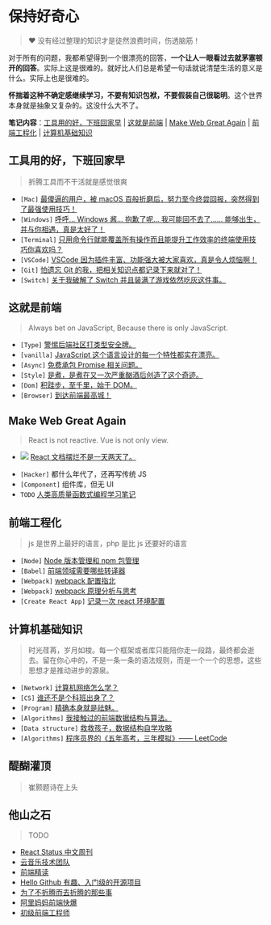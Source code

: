 # 保持好奇心

> ❤️ 没有经过整理的知识才是徒然浪费时间，伤透脑筋！

对于所有的问题，我都希望得到一个很漂亮的回答，**一个让人一眼看过去就茅塞顿开的回答**。实际上这是很难的。就好比人们总是希望一句话就说清楚生活的意义是什么。实际上也是很难的。

**怀揣着这种不确定感继续学习，不要有知识包袱，不要假装自己很聪明**。这个世界本身就是抽象又复杂的。这没什么大不了。

**笔记内容**：[工具用的好，下班回家早](#工具用的好下班回家早) | [这就是前端](#这就是前端) | [Make Web Great Again](#make-web-great-again) | [前端工程化](#前端工程化) | [计算机基础知识](#计算机基础知识)

## 工具用的好，下班回家早

> 折腾工具而不干活就是感觉很爽

- `[Mac]` [最傻逼的用户，被 macOS 百般折磨后，努力至今终尝回报，突然得到了最强使用技巧！](others/mac.md)
- `[Windows]` [呼呼… Windows 酱… 抱歉了呢… 我可能回不去了…… 能够出生，并与你相遇，真是太好了！](others/win.md)
- `[Terminal]` [只用命令行就能覆盖所有操作而且能提升工作效率的终端使用技巧你喜欢吗？](others/terminal.md)
- `[VSCode]` [VSCode 因为插件丰富、功能强大被大家喜欢，真是令人烦恼啊！](others/code.md)
- `[Git]` [怕遗忘 Git 的我，把相关知识点都记录下来就对了！](others/git.md)
- `[Switch]` [关于我破解了 Switch 并且装满了游戏依然吃灰这件事。](others/switch.md)

## 这就是前端

> Always bet on JavaScript, Because there is only JavaScript.

- `[Type]` [警惕后端社区打类型安全牌。](ts/ts.md)
- `[vanilla]` [JavaScript 这个语言设计的每一个特性都实在漂亮。](js/js.md)
- `[Async]` [免费承包 Promise 相关问题。](https://github.com/chuenwei0129/build-my-own-x/blob/main/build-my-own-promise/README.md)
- `[Style]` [是煮，是煮在又一次严重酗酒后创造了这个奇迹。](css/css.md)
- `[Dom]` [积跬步，至千里，始于 DOM。](dom/dom.md)
- `[Browser]` [到达前端最高城！](computer/browser.md)

## Make Web Great Again

> React is not reactive. Vue is not only view.

- ![](https://img.shields.io/badge/React-blue.svg) [React 文档摆烂不是一天两天了。](react/react.md)
<!-- - `[LeetCode]` [程序员界的《五年高考，三年模拟》](algorithms/leetcode.md) -->
<!-- - 一个充满了既神奇又无用的python知识的合集。为什么要研究这些？因为它就在那儿呀！ -->
- `[Hacker]` 都什么年代了，还再写传统 JS
- `[Component]` 组件库，但无 UI
- `TODO` [人类高质量函数式编程学习笔记](summary/fp.md)

## 前端工程化

> js 是世界上最好的语言，php 是比 js 还要好的语言

- `[Node]` [Node 版本管理和 npm 包管理](engineering/node.md)
- `[Babel]` [前端领域需要哪些转译器](engineering/ast.md)
- `[Webpack]` [webpack 配置指北](engineering/webpack.md)
- `[Webpack]` [webpack 原理分析与思考](engineering/pack-origin.md)
- `[Create React App]` [记录一次 react 环境配置](engineering/cra.md)

## 计算机基础知识

> 时光荏苒，岁月如梭。每一个框架或者库只能陪你走一段路，最终都会逝去。留在你心中的，不是一条一条的语法规则，而是一个一个的思想，这些思想才是推动进步的源泉。

- `[Network]` [计算机网络怎么学？](computer/network.md)
- `[CS]` [谁还不是个科班出身了？](computer/computer.md)
- `[Program]` [精确本身就是祛魅。](computer/program.md)
- `[Algorithms]` [我接触过的前端数据结构与算法。](computer/data.md)
- `[Data structure]` [救救孩子，数据结构自学攻略](summary/data-structure.md)
- `[Algorithms]` [程序员界的《五年高考，三年模拟》—— LeetCode](summary/leetcode.md)

## 醍醐灌顶

> 崔颢题诗在上头

<!-- TODO -->

## 他山之石

> TODO

- [React Status 中文周刊](https://docschina.org/weekly/react/)
- [云音乐技术团队](https://www.zhihu.com/org/yun-yin-le-qian-duan-ji-zhu-tuan-dui)
- [前端精读](https://github.com/ascoders/weekly)
- [Hello Github 有趣、入门级的开源项目](https://hellogithub.com/)
- [为了不折腾而去折腾的那些事](https://www.zhihu.com/column/funny)
- [阿里妈妈前端快爆](https://www.zhihu.com/column/mm-fe)
- [初级前端工程师](https://www.zhihu.com/column/makewebgreatagain)
